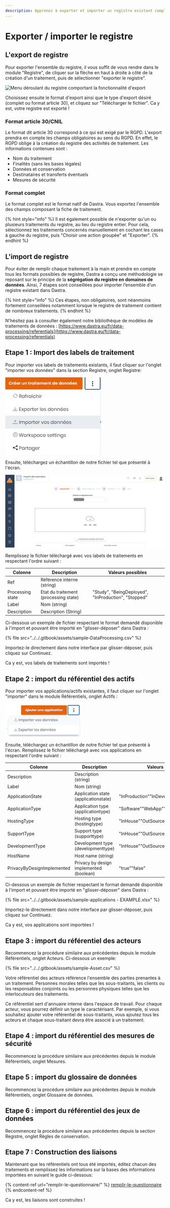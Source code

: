 ```yaml
---
description: Apprenez à exporter et importer un registre existant complet dans Dastra.
---
```


# Exporter / importer le registre

## L'export de registre

Pour exporter l'ensemble du registre, il vous suffit de vous rendre dans le module "Registre", de cliquer sur la flèche en haut à droite à côté de la création d'un traitement, puis de sélectionner "exporter le registre".

![Menu déroulant du registre comportant la fonctionnalité d'export](<../../.gitbook/assets/Capture web\_3-5-2022\_164438\_app.dastra.eu.jpeg>)

Choisissez ensuite le format d'export ainsi que le type d'export désiré (complet ou format article 30), et cliquez sur "Télécharger le fichier". Ca y est, votre registre est exporté !



### Format article 30/CNIL

Le format dit article 30 correspond à ce qui est exigé par le RGPD. L'export prendra en compte les champs obligatoires au sens du RGPD. En effet, le RGPD oblige à la création du registre des activités de traitement. Les informations contenues sont :&#x20;

* Nom du traitement
* Finalités (sans les bases légales)
* Données et conservation
* Destinataires et transferts éventuels
* Mesures de sécurité



### Format complet

Le format complet est le format natif de Dastra. Vous exportez l'ensemble des champs composant la fiche de traitement.&#x20;



{% hint style="info" %}
Il est également possible de n'exporter qu'un ou plusieurs traitements du registre, au lieu du registre entier. Pour cela, sélectionnez les traitements concernés manuellement en cochant les cases à gauche du registre, puis "Choisir une action groupée" et "Exporter".
{% endhint %}

## L'import de registre

Pour éviter de remplir chaque traitement à la main et prendre en compte tous les formats possibles de registre, Dastra a conçu une méthodologie se reposant sur le principe de la **ségrégation du registre en domaines de données**. Ainsi, 7 étapes sont conseillées pour importer l’ensemble d’un registre existant dans Dastra.

{% hint style="info" %}
Ces étapes, non obligatoires, sont néanmoins fortement conseillées notamment lorsque le registre de traitement contient de nombreux traitements.
{% endhint %}

N'hésitez pas à consulter également notre bibliothèque de modèles de traitements de données : [https://www.dastra.eu/fr/data-processing/referentials](https://www.dastra.eu/fr/data-processing/referentials)

## Etape 1 : Import des labels de traitement

Pour importer vos labels de traitements existants, il faut cliquer sur l'onglet "importer vos données" dans la section Registre, onglet Registre:

![](<../../.gitbook/assets/image (10).png>)

Ensuite, téléchargez un échantillon de notre fichier tel que présenté à l'écran.

![](<../../.gitbook/assets/image (11).png>)



Remplissez le fichier  téléchargé avec vos labels de traitements en respectant l'ordre suivant :

| Colonne          | Description                           | Valeurs possibles                                   |
| ---------------- | ------------------------------------- | --------------------------------------------------- |
| Ref              | Référence interne (string)            |                                                     |
| Processing state | Etat du traitement (processing state) | "Study", "BeingDeployed", "InProduction", "Stopped" |
| Label            | Nom (string)                          |                                                     |
| Description      | Description (String)                  |                                                     |

Ci-dessous un exemple de fichier respectant le format demandé disponible à l'import et pouvant être importé en "glisser-déposer" dans Dastra :

{% file src="../../.gitbook/assets/sample-DataProcessing.csv" %}

Importez-le directement dans notre interface par glisser-déposer, puis cliquez sur Continuez.&#x20;

Ca y est, vos labels de traitements sont importés !

## Etape 2 : import du référentiel des actifs

Pour importer vos applications/actifs existantes, il faut cliquer sur l'onglet "importer" dans le module Référentiels, onglet Actifs :

![](<../../.gitbook/assets/image (92).png>)

Ensuite, téléchargez un échantillon de notre fichier tel que présenté à l'écran. Remplissez le fichier  téléchargé avec vos applications en respectant l'ordre suivant :

| Colonne                    | Description                             | Valeurs possibles                       |
| -------------------------- | --------------------------------------- | --------------------------------------- |
| Description                | Description (string)                    |                                         |
| Label                      | Nom (string)                            |                                         |
| ApplicationState           | Application state (applicationstate)    | "InProduction""InDevelopment""Stopped"  |
| ApplicationType            | Application type (applicationtype)      | "Software""WebApp""Saas""Module""Other" |
| HostingType                | Hosting type (hostingtype)              | "InHouse""OutSourced"                   |
| SupportType                | Support type (supporttype)              | "InHouse""OutSourced"                   |
| DevelopmentType            | Development type (developmenttype)      | "InHouse""OutSourced"                   |
| HostName                   | Host name (string)                      |                                         |
| PrivacyByDesignImplemented | Privacy by design implemented (boolean) | "true""false"                           |

Ci-dessous un exemple de fichier respectant le format demandé disponible à l'import et pouvant être importé en "glisser-déposer" dans Dastra :

{% file src="../../.gitbook/assets/sample-applications - EXAMPLE.xlsx" %}

Importez-le directement dans notre interface par glisser-déposer, puis cliquez sur Continuez.&#x20;

Ca y est, vos applications sont importées !

## Etape 3 : import du référentiel des acteurs

Recommencez la procédure similaire aux précédentes depuis le module Référentiels, onglet Acteurs. Ci-dessous un exemple:

{% file src="../../.gitbook/assets/sample-Asset.csv" %}

Votre référentiel des acteurs référence l'ensemble des parties prenantes à un traitement. Personnes morales telles que les sous-traitants, les clients ou les responsables conjoints ou les personnes physiques telles que les interlocuteurs des traitements.&#x20;

Ce référentiel sert d'annuaire interne dans l'espace de travail. Pour chaque acteur, vous pourrez définir un type le caractérisant. Par exemple, si vous souhaitez ajouter votre référentiel de sous-traitants, vous ajoutez tous les acteurs et chaque sous-traitant devra être associé à un traitement.&#x20;

## Etape 4 : import du référentiel des mesures de sécurité

Recommencez la procédure similaire aux précédentes depuis le module Référentiels, onglet Mesures.

## Etape 5 : import du glossaire de données&#x20;

Recommencez la procédure similaire aux précédentes depuis le module Référentiels, onglet Glossaire de données.

## Etape 6 : import du référentiel des jeux de données&#x20;

Recommencez la procédure similaire aux précédentes depuis  la section Registre, onglet Règles de conservation.

## Etape 7 : Construction des liaisons&#x20;

Maintenant que les référentiels ont tous été importés, éditez chacun des traitements et remplissez les informations sur la bases des informations importées en suivant le guide ci-dessous:

{% content-ref url="remplir-le-questionnaire/" %}
[remplir-le-questionnaire](remplir-le-questionnaire/)
{% endcontent-ref %}

Ca y est, les liaisons sont construites !

